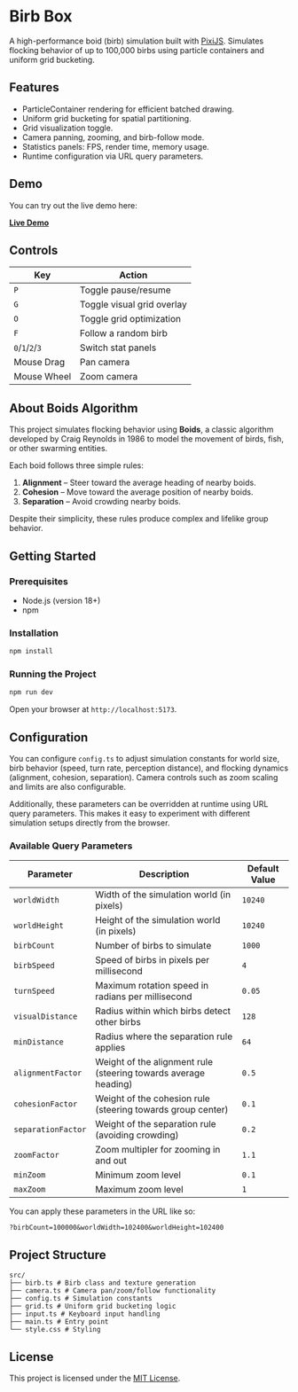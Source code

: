 # Birb Box

A high-performance boid (birb) simulation built with [PixiJS](https://pixijs.com/). Simulates flocking behavior of up to 100,000 birbs using particle containers and uniform grid bucketing.

## Features

- ParticleContainer rendering for efficient batched drawing.
- Uniform grid bucketing for spatial partitioning.
- Grid visualization toggle.
- Camera panning, zooming, and birb-follow mode.
- Statistics panels: FPS, render time, memory usage.
- Runtime configuration via URL query parameters.

## Demo

You can try out the live demo here:

[**Live Demo**](https://Anphs.github.io/birb-box/)

## Controls

| Key             | Action                     |
| --------------- | -------------------------- |
| `P`             | Toggle pause/resume        |
| `G`             | Toggle visual grid overlay |
| `O`             | Toggle grid optimization   |
| `F`             | Follow a random birb       |
| `0`/`1`/`2`/`3` | Switch stat panels         |
| Mouse Drag      | Pan camera                 |
| Mouse Wheel     | Zoom camera                |

## About Boids Algorithm

This project simulates flocking behavior using **Boids**, a classic algorithm developed by Craig Reynolds in 1986 to model the movement of birds, fish, or other swarming entities.

Each boid follows three simple rules:

1. **Alignment** – Steer toward the average heading of nearby boids.
2. **Cohesion** – Move toward the average position of nearby boids.
3. **Separation** – Avoid crowding nearby boids.

Despite their simplicity, these rules produce complex and lifelike group behavior.

## Getting Started

### Prerequisites

- Node.js (version 18+)
- npm

### Installation

```bash
npm install
```

### Running the Project

```bash
npm run dev
```

Open your browser at `http://localhost:5173`.

## Configuration

You can configure `config.ts` to adjust simulation constants for world size, birb behavior (speed, turn rate, perception distance), and flocking dynamics (alignment, cohesion, separation). Camera controls such as zoom scaling and limits are also configurable.

Additionally, these parameters can be overridden at runtime using URL query parameters. This makes it easy to experiment with different simulation setups directly from the browser.

### Available Query Parameters

| Parameter          | Description                                                     | Default Value |
| ------------------ | --------------------------------------------------------------- | ------------- |
| `worldWidth`       | Width of the simulation world (in pixels)                       | `10240`       |
| `worldHeight`      | Height of the simulation world (in pixels)                      | `10240`       |
| `birbCount`        | Number of birbs to simulate                                     | `1000`        |
| `birbSpeed`        | Speed of birbs in pixels per millisecond                        | `4`           |
| `turnSpeed`        | Maximum rotation speed in radians per millisecond               | `0.05`        |
| `visualDistance`   | Radius within which birbs detect other birbs                    | `128`         |
| `minDistance`      | Radius where the separation rule applies                        | `64`          |
| `alignmentFactor`  | Weight of the alignment rule (steering towards average heading) | `0.5`         |
| `cohesionFactor`   | Weight of the cohesion rule (steering towards group center)     | `0.1`         |
| `separationFactor` | Weight of the separation rule (avoiding crowding)               | `0.2`         |
| `zoomFactor`       | Zoom multipler for zooming in and out                           | `1.1`         |
| `minZoom`          | Minimum zoom level                                              | `0.1`         |
| `maxZoom`          | Maximum zoom level                                              | `1`           |

You can apply these parameters in the URL like so:

```
?birbCount=100000&worldWidth=102400&worldHeight=102400
```

## Project Structure

```
src/
├── birb.ts # Birb class and texture generation
├── camera.ts # Camera pan/zoom/follow functionality
├── config.ts # Simulation constants
├── grid.ts # Uniform grid bucketing logic
├── input.ts # Keyboard input handling
├── main.ts # Entry point
└── style.css # Styling
```

## License

This project is licensed under the [MIT License](https://opensource.org/license/MIT).
